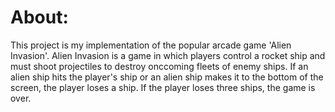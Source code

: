 <h1>About:</h2>

This project is my implementation of the popular arcade game 'Alien Invasion'. Alien Invasion is a game in which players control a rocket ship and must shoot projectiles
to destroy onccoming fleets of enemy ships. If an alien ship hits the player's ship or an alien ship makes it to the bottom of the screen, the player loses a ship. If the player
loses three ships, the game is over.

